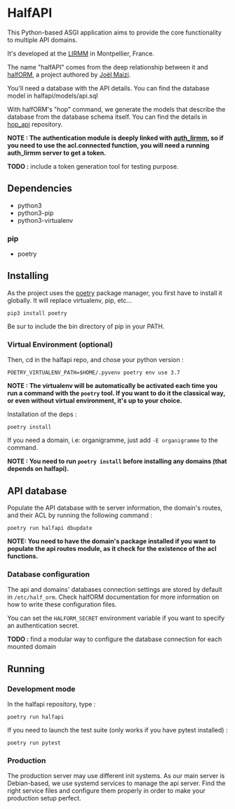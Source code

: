 # HalfAPI



This Python-based ASGI application aims to provide the core functionality to
multiple API domains.

It's developed at the [LIRMM](https://lirmm.fr) in Montpellier, France.

The name "halfAPI" comes from the deep relationship between it and
[halfORM](https://gite.lirmm.fr/newsi/halfORM), a project authored by
[Joël Maizi](https://gite.lirmm.fr/maizi).

You'll need a database with the API details. You can find the database model in halfapi/models/api.sql

With halfORM's "hop" command, we generate the models that describe the database from the database schema itself. You can find the details in [hop_api](https://gite.lirmm.fr/newsi/db/hop_api) repository.



**NOTE : The authentication module is deeply linked with [auth_lirmm](https://gite.lirmm.fr/newsi/auth_lirmm), so if you need to use the acl.connected function, you will need a running auth_lirmm server to get a token.**

**TODO :** include a token generation tool for testing purpose.



## Dependencies

- python3
- python3-pip
- python3-virtualenv


### pip

- poetry



## Installing

As the project uses the [poetry]() package manager, you first have to install it globally. It will replace virtualenv, pip, etc...


`pip3 install poetry`


Be sur to include the bin directory of pip in your PATH.

### Virtual Environment (optional)
Then, cd in the halfapi repo, and chose your python version :


`POETRY_VIRTUALENV_PATH=$HOME/.pyvenv poetry env use 3.7`


**NOTE : The virtualenv will be automatically be activated each time you run a command with the `poetry` tool. If you want to do it the classical way, or even without virtual environment, it's up to your choice.**


Installation of the deps :


`poetry install`


If you need a domain, i.e: organigramme, just add `-E organigramme` to the command.


**NOTE : You need to run `poetry install` before installing any domains (that depends on halfapi).**



## API database

Populate the API database with te server information, the domain's routes, and their ACL by running the following command :


`poetry run halfapi dbupdate`


**NOTE: You need to have the domain's package installed if you want to populate the api routes module, as it check for the existence of the acl functions.**


### Database configuration

The api and domains' databases connection settings are stored by default in `/etc/half_orm`. Check halfORM documentation for more information on how to write these configuration files.

You can set the `HALFORM_SECRET` environment variable if you want to specify an authentication secret.


**TODO :** find a modular way to configure the database connection for each mounted domain



## Running


### Development mode

In the halfapi repository, type :


`poetry run halfapi`


If you need to launch the test suite (only works if you have pytest installed) :


`poetry run pytest`


### Production

The production server may use different init systems. As our main server is Debian-based, we use systemd services to manage the api server. Find the right service files and configure them properly in order to make your production setup perfect.

